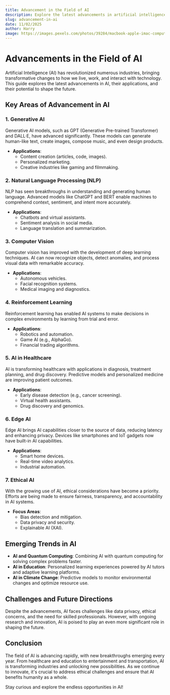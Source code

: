 ```yaml
---
title: Advancement in the Field of AI
description: Explore the latest advancements in artificial intelligence and how they are shaping the future.
slug: advancement-in-ai
date: 11/02/2025
author: Harry
image: https://images.pexels.com/photos/39284/macbook-apple-imac-computer-39284.jpeg?auto=compress&cs=tinysrgb&w=1260&h=750&dpr=1
---
```


# Advancements in the Field of AI

Artificial Intelligence (AI) has revolutionized numerous industries, bringing transformative changes to how we live, work, and interact with technology. This guide explores the latest advancements in AI, their applications, and their potential to shape the future.

## Key Areas of Advancement in AI

### 1. **Generative AI**

Generative AI models, such as GPT (Generative Pre-trained Transformer) and DALL·E, have advanced significantly. These models can generate human-like text, create images, compose music, and even design products.

- **Applications**:
  - Content creation (articles, code, images).
  - Personalized marketing.
  - Creative industries like gaming and filmmaking.

### 2. **Natural Language Processing (NLP)**

NLP has seen breakthroughs in understanding and generating human language. Advanced models like ChatGPT and BERT enable machines to comprehend context, sentiment, and intent more accurately.

- **Applications**:
  - Chatbots and virtual assistants.
  - Sentiment analysis in social media.
  - Language translation and summarization.

### 3. **Computer Vision**

Computer vision has improved with the development of deep learning techniques. AI can now recognize objects, detect anomalies, and process visual data with remarkable accuracy.

- **Applications**:
  - Autonomous vehicles.
  - Facial recognition systems.
  - Medical imaging and diagnostics.

### 4. **Reinforcement Learning**

Reinforcement learning has enabled AI systems to make decisions in complex environments by learning from trial and error.

- **Applications**:
  - Robotics and automation.
  - Game AI (e.g., AlphaGo).
  - Financial trading algorithms.

### 5. **AI in Healthcare**

AI is transforming healthcare with applications in diagnosis, treatment planning, and drug discovery. Predictive models and personalized medicine are improving patient outcomes.

- **Applications**:
  - Early disease detection (e.g., cancer screening).
  - Virtual health assistants.
  - Drug discovery and genomics.

### 6. **Edge AI**

Edge AI brings AI capabilities closer to the source of data, reducing latency and enhancing privacy. Devices like smartphones and IoT gadgets now have built-in AI capabilities.

- **Applications**:
  - Smart home devices.
  - Real-time video analytics.
  - Industrial automation.

### 7. **Ethical AI**

With the growing use of AI, ethical considerations have become a priority. Efforts are being made to ensure fairness, transparency, and accountability in AI systems.

- **Focus Areas**:
  - Bias detection and mitigation.
  - Data privacy and security.
  - Explainable AI (XAI).

## Emerging Trends in AI

- **AI and Quantum Computing**: Combining AI with quantum computing for solving complex problems faster.
- **AI in Education**: Personalized learning experiences powered by AI tutors and adaptive learning platforms.
- **AI in Climate Change**: Predictive models to monitor environmental changes and optimize resource use.

## Challenges and Future Directions

Despite the advancements, AI faces challenges like data privacy, ethical concerns, and the need for skilled professionals. However, with ongoing research and innovation, AI is poised to play an even more significant role in shaping the future.

## Conclusion

The field of AI is advancing rapidly, with new breakthroughs emerging every year. From healthcare and education to entertainment and transportation, AI is transforming industries and unlocking new possibilities. As we continue to innovate, it's crucial to address ethical challenges and ensure that AI benefits humanity as a whole.

Stay curious and explore the endless opportunities in AI!
